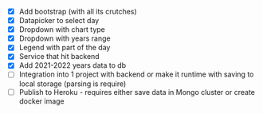 - [x] Add bootstrap (with all its crutches)
- [x] Datapicker to select day
- [x] Dropdown with chart type
- [x] Dropdown with years range
- [x] Legend with part of the day
- [x] Service that hit backend
- [x] Add 2021-2022 years data to db
- [ ] Integration into 1 project with backend or make it runtime with saving to local storage (parsing is require)
- [ ] Publish to Heroku - requires either save data in Mongo cluster or create docker image
